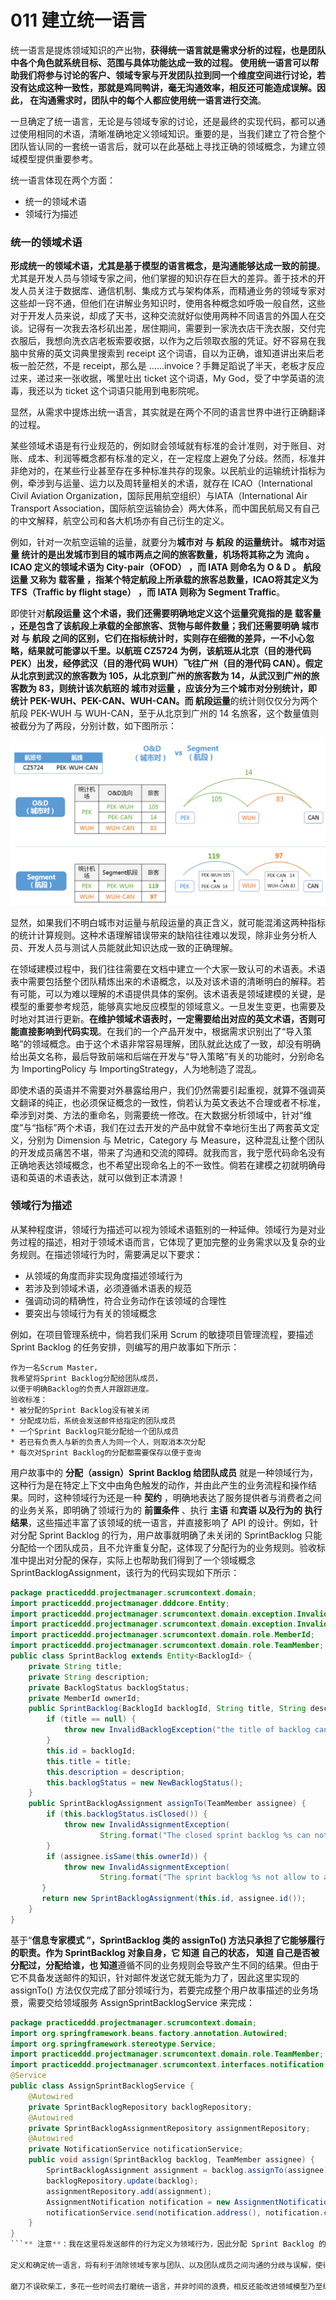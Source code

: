 # 011 建立统一语言

统一语言是提炼领域知识的产出物，**获得统一语言就是需求分析的过程，也是团队中各个角色就系统目标、范围与具体功能达成一致的过程。 **使用统一语言可以帮助我们将参与讨论的客户、领域专家与开发团队拉到同一个维度空间进行讨论，若没有达成这种一致性，那就是鸡同鸭讲，毫无沟通效率，相反还可能造成误解。因此，** 在沟通需求时，团队中的每个人都应使用统一语言进行交流**。

一旦确定了统一语言，无论是与领域专家的讨论，还是最终的实现代码，都可以通过使用相同的术语，清晰准确地定义领域知识。重要的是，当我们建立了符合整个团队皆认同的一套统一语言后，就可以在此基础上寻找正确的领域概念，为建立领域模型提供重要参考。

统一语言体现在两个方面：

- 统一的领域术语
- 领域行为描述

### 统一的领域术语

**形成统一的领域术语，尤其是基于模型的语言概念，是沟通能够达成一致的前提**。尤其是开发人员与领域专家之间，他们掌握的知识存在巨大的差异。善于技术的开发人员关注于数据库、通信机制、集成方式与架构体系，而精通业务的领域专家对这些却一窍不通，但他们在讲解业务知识时，使用各种概念如呼吸一般自然，这些对于开发人员来说，却成了天书，这种交流就好似使用两种不同语言的外国人在交谈。记得有一次我去洛杉矶出差，居住期间，需要到一家洗衣店干洗衣服，交付完衣服后，我想向洗衣店老板索要收据，以作为之后领取衣服的凭证。好不容易在我脑中贫瘠的英文词典里搜索到 receipt 这个词语，自以为正确，谁知道讲出来后老板一脸茫然，不是 receipt，那么是 ……invoice？手舞足蹈说了半天，老板才反应过来，递过来一张收据，嘴里吐出 ticket 这个词语，My God，受了中学英语的流毒，我还以为 ticket 这个词语只能用到电影院呢。

显然，从需求中提炼出统一语言，其实就是在两个不同的语言世界中进行正确翻译的过程。

某些领域术语是有行业规范的，例如财会领域就有标准的会计准则，对于账目、对账、成本、利润等概念都有标准的定义，在一定程度上避免了分歧。然而，标准并非绝对的，在某些行业甚至存在多种标准共存的现象。以民航业的运输统计指标为例，牵涉到与运量、运力以及周转量相关的术语，就存在 ICAO（International Civil Aviation Organization，国际民用航空组织）与IATA（International Air Transport Association，国际航空运输协会）两大体系，而中国民航局又有自己的中文解释，航空公司和各大机场亦有自己衍生的定义。

例如，针对一次航空运输的运量，就要分为**城市对 **与** 航段 **的运量统计。** 城市对运量 **统计的是出发城市到目的城市两点之间的旅客数量，机场将其称之为** 流向 **。ICAO 定义的领域术语为** City-pair（OFOD） **，而 IATA 则命名为** O & D **。** 航段运量 **又称为** 载客量 **，指某个特定航段上所承载的旅客总数量，ICAO将其定义为** TFS（Traffic by flight stage） **，而 IATA 则称为** Segment Traffic**。

即使针对**航段运量 **这个术语，我们还需要明确地定义这个运量究竟指的是** 载客量 **，还是包含了该航段上承载的全部旅客、货物与邮件数量；我们还需要明确** 城市对 **与** 航段 **之间的区别，它们在指标统计时，实则存在细微的差异，一不小心忽略，结果就可能谬以千里。以航班 CZ5724 为例，该航班从北京（目的港代码 PEK）出发，经停武汉（目的港代码 WUH）飞往广州（目的港代码 CAN）。假定从北京到武汉的旅客数为 105，从北京到广州的旅客数为 14，从武汉到广州的旅客数为 83，则统计该次航班的** 城市对运量 **，应该分为三个城市对分别统计，即统计 PEK-WUH、PEK-CAN、WUH-CAN。而** 航段运量**的统计则仅仅分为两个航段 PEK-WUH 与 WUH-CAN，至于从北京到广州的 14 名旅客，这个数量值则被截分为了两段，分别计数，如下图所示：

![enter image description here](assets/6f680680-7a79-11e8-ae51-d5fb97616c42)

显然，如果我们不明白城市对运量与航段运量的真正含义，就可能混淆这两种指标的统计计算规则。这种术语理解错误带来的缺陷往往难以发现，除非业务分析人员、开发人员与测试人员能就此知识达成一致的正确理解。

在领域建模过程中，我们往往需要在文档中建立一个大家一致认可的术语表。术语表中需要包括整个团队精炼出来的术语概念，以及对该术语的清晰明白的解释。若有可能，可以为难以理解的术语提供具体的案例。该术语表是领域建模的关键，是模型的重要参考规范，能够真实地反应模型的领域意义。一旦发生变更，也需要及时地对其进行更新。**在维护领域术语表时，一定需要给出对应的英文术语，否则可能直接影响到代码实现**。在我们的一个产品开发中，根据需求识别出了“导入策略”的领域概念。由于这个术语非常容易理解，团队就此达成了一致，却没有明确给出英文名称，最后导致前端和后端在开发与“导入策略”有关的功能时，分别命名为 ImportingPolicy 与 ImportingStrategy，人为地制造了混乱。

即使术语的英语并不需要对外暴露给用户，我们仍然需要引起重视，就算不强调英文翻译的纯正，也必须保证概念的一致性，倘若认为英文表达不合理或者不标准，牵涉到对类、方法的重命名，则需要统一修改。在大数据分析领域中，针对“维度”与“指标”两个术语，我们在过去开发的产品中就曾不幸地衍生出了两套英文定义，分别为 Dimension 与 Metric，Category 与 Measure，这种混乱让整个团队的开发成员痛苦不堪，带来了沟通和交流的障碍。就我而言，我宁愿代码命名没有正确地表达领域概念，也不希望出现命名上的不一致性。倘若在建模之初就明确母语和英语的术语表达，就可以做到正本清源！

### 领域行为描述

从某种程度讲，领域行为描述可以视为领域术语甄别的一种延伸。领域行为是对业务过程的描述，相对于领域术语而言，它体现了更加完整的业务需求以及复杂的业务规则。在描述领域行为时，需要满足以下要求：

- 从领域的角度而非实现角度描述领域行为
- 若涉及到领域术语，必须遵循术语表的规范
- 强调动词的精确性，符合业务动作在该领域的合理性
- 要突出与领域行为有关的领域概念

例如，在项目管理系统中，倘若我们采用 Scrum 的敏捷项目管理流程，要描述 Sprint Backlog 的任务安排，则编写的用户故事如下所示：

```
作为一名Scrum Master，
我希望将Sprint Backlog分配给团队成员，
以便于明确Backlog的负责人并跟踪进度。
验收标准：
* 被分配的Sprint Backlog没有被关闭
* 分配成功后，系统会发送邮件给指定的团队成员
* 一个Sprint Backlog只能分配给一个团队成员
* 若已有负责人与新的负责人为同一个人，则取消本次分配
* 每次对Sprint Backlog的分配都需要保存以便于查询
```

用户故事中的 **分配（assign）Sprint Backlog 给团队成员** 就是一种领域行为，这种行为是在特定上下文中由角色触发的动作，并由此产生的业务流程和操作结果。同时，这种领域行为还是一种 **契约** ，明确地表达了服务提供者与消费者之间的业务关系，即明确了领域行为的 **前置条件** 、执行 **主语** 和**宾语 **以及行为的** 执行结果**，这些描述丰富了该领域的统一语言，并直接影响了 API 的设计。例如，针对分配 Sprint Backlog 的行为，用户故事就明确了未关闭的 SprintBacklog 只能分配给一个团队成员，且不允许重复分配，这体现了分配行为的业务规则。验收标准中提出对分配的保存，实际上也帮助我们得到了一个领域概念 SprintBacklogAssignment，该行为的代码实现如下所示：

```java
package practiceddd.projectmanager.scrumcontext.domain;
import practiceddd.projectmanager.dddcore.Entity;
import practiceddd.projectmanager.scrumcontext.domain.exception.InvalidAssignmentException;
import practiceddd.projectmanager.scrumcontext.domain.exception.InvalidBacklogException;
import practiceddd.projectmanager.scrumcontext.domain.role.MemberId;
import practiceddd.projectmanager.scrumcontext.domain.role.TeamMember;
public class SprintBacklog extends Entity<BacklogId> {
    private String title;
    private String description;
    private BacklogStatus backlogStatus;
    private MemberId ownerId;
    public SprintBacklog(BacklogId backlogId, String title, String description) {
        if (title == null) {
            throw new InvalidBacklogException("the title of backlog can't be null");
        }
        this.id = backlogId;
        this.title = title;
        this.description = description;
        this.backlogStatus = new NewBacklogStatus();
    }
    public SprintBacklogAssignment assignTo(TeamMember assignee) {
        if (this.backlogStatus.isClosed()) {
            throw new InvalidAssignmentException(
                    String.format("The closed sprint backlog %s can not be assigned to %s.", this.title, assignee.getName()));
        }
        if (assignee.isSame(this.ownerId)) {
            throw new InvalidAssignmentException(
                    String.format("The sprint backlog %s not allow to assign to same team member %s.", this.title, assignee.getName()));
       }
       return new SprintBacklogAssignment(this.id, assignee.id());
    }
}
```

基于“**信息专家模式 **”，SprintBacklog 类的 assignTo() 方法只承担了它能够履行的职责。作为 SprintBacklog 对象自身，它** 知道 **自己的状态，** 知道 **自己是否被分配过，分配给谁，也** 知道**遵循不同的业务规则会导致产生不同的结果。但由于它不具备发送邮件的知识，针对邮件发送它就无能为力了，因此这里实现的 assignTo() 方法仅仅完成了部分领域行为，若要完成整个用户故事描述的业务场景，需要交给领域服务 AssignSprintBacklogService 来完成：

```java
package practiceddd.projectmanager.scrumcontext.domain;
import org.springframework.beans.factory.annotation.Autowired;
import org.springframework.stereotype.Service;
import practiceddd.projectmanager.scrumcontext.domain.role.TeamMember;
import practiceddd.projectmanager.scrumcontext.interfaces.notification.NotificationService;
@Service
public class AssignSprintBacklogService {
    @Autowired
    private SprintBacklogRepository backlogRepository;
    @Autowired
    private SprintBacklogAssignmentRepository assignmentRepository;
    @Autowired
    private NotificationService notificationService;
    public void assign(SprintBacklog backlog, TeamMember assignee) {
        SprintBacklogAssignment assignment = backlog.assignTo(assignee);
        backlogRepository.update(backlog);
        assignmentRepository.add(assignment);
        AssignmentNotification notification = new AssignmentNotification(assignment);
        notificationService.send(notification.address(), notification.content());
    }  
}
```** 注意**：我在这里将发送邮件的行为定义为领域行为，因此分配 Sprint Backlog 的业务行为被定义在了领域服务 AssignSprintBacklogService 中。如果将发送邮件视为是一种横切关注点，正确的做法则是将发送邮件的调用放到应用服务 SprintBacklogAppService 中。当然，一旦将该逻辑放到了应用服务，就存在如何组装邮件内容的问题，即前述方法中对 AssignmentNotification 实例的创建。针对这些疑问和解决方案在后续内容都有详细介绍。

定义和确定统一语言，将有利于消除领域专家与团队、以及团队成员之间沟通的分歧与误解，使得各种角色能够在相同的语境下行事，避免盲人摸象的“视觉”障碍。领域的统一语言还是领域建模的重要输入与基础，无论是采用“名词动词法”进行领域建模，还是“四色建模法”或“职责驱动建模”，统一语言都是确定模型的重要参考。如果在确定统一语言的同时，针对领域概念与领域行为皆以英文来表达，就直接为编码实现提供了类、方法、属性等命名的依据，保证代码自身就能直观表达领域含义，提高代码可读性。

磨刀不误砍柴工，多花一些时间去打磨统一语言，并非时间的浪费，相反还能改进领域模型乃至编码实现的质量，反过来，领域模型与实现的代码又能避免统一语言的“腐化”，保持语言的常新。重视统一语言，就能促成彼此正面影响的良性循环；否则领域模型与代码会因为沟通不明而泥足深陷，就真是得不偿失了。
```
